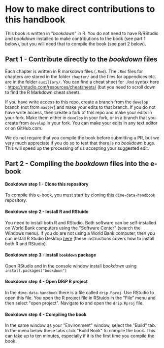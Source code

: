 # How to make direct contributions to this handbook

This book is written in "_bookdown_" in R.
You do not need to have R/RStudio and _bookdown_ installed
to make contributions to the book (see part 1 below),
but you will need that to compile the book (see part 2 below).

## Part 1 - Contribute directly to the _bookdown_ files

Each chapter is written in R markdown files (`.Rmd`).
The `.Rmd` files for chapters are stored in the folder `chapter/`
and the files for appendices etc. are in the folder `auxiliary/`.
You can find a cheat sheet for `.Rmd` syntax here
: https://rstudio.com/resources/cheatsheets/
(but you need to scroll down to find the R Markdown cheat sheet).

If you have write access to this repo,
create a branch from the `develop` branch (not from `master`)
and make your edits to that branch.
If you do not have write access,
then create a fork of this repo and make your edits in your fork.
Make them either in `develop` in your fork,
or in a branch that you create from `develop` in your fork.
You can make your edits in any text editor or on GitHub.com.

We do not require that you compile the book before submitting a PR,
but we very much appreciate if you do so
to test that there is no _bookdown_ bugs.
This will speed up the processing of us accepting your suggested edit.

## Part 2 - Compiling the _bookdown_ files into the e-book

#### Bookdown step 1 - Clone this repository

To compile this e-book,
you must start by cloning this `dime-data-handbook` repository.

#### Bookdown step 2 - Install R and RStuido

You need to install both R and RStudio.
Both software can be self-installed on World Bank computers
using the "Software Center" (search the Windows menu).
If you do are not using a World Bank computer,
then you can install R Studio Desktop
[here](https://rstudio.com/products/rstudio/download/)
(these instructions covers how to install both R and RStudio).

#### Bookdown step 3 - Install `bookdown` package
Open RStudio and in the console window install _bookdown_ using `install.packages("bookdown")`

#### Bookdown step 4 - Open DRiP R project

In the `dime-data-handbook` there is a file called `drip.Rproj`.
Use RStudio to open this file.
You open the R project file in RStuido in the "File" menu
and then select "open project".
Navigate to and open the `drip.Rproj` file.

#### Bookdown step 4 - Compiling the book

In the same window as your "Environment" window, select the "Build" tab.
In the menu below these tabs click "Build Book" to compile the book.
This can take up to ten minutes,
especially if it is the first time you compile the book.